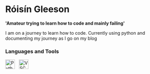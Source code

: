 # Róisín Gleeson

**'Amateur trying to learn how to code and mainly failing'**

I am on a journey to learn how to code. Currently using python and documenting my journey as I go on my blog 

### Languages and Tools

<img align="left" alt = "Python" width="30px" style="padding-right:10px;" src="https://cdn.jsdelivr.net/gh/devicons/devicon@latest/icons/python/python-original.svg" />


<img align="left" alt = "VSCode" width="30px" style="padding-right:10px;"
src="https://cdn.jsdelivr.net/gh/devicons/devicon@latest/icons/github/github-original.svg" />

#




          

          
